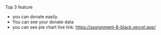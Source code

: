 Top 3 feature
* you can donate easily.
* You can see your donate data
* you can see pie chart
live link: https://assignment-8-black.vercel.app/
